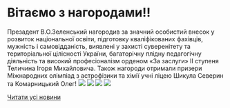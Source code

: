 # Вітаємо з нагородами!!
Презадент В.О.Зеленський нагородив за значний особистий внесок у розвиток національної освіти, підготовку кваліфікованих фахівців, мужність і самовідданість, виявлені у захисті суверенітету та територіальної цілісності України, багаторічну плідну педагогічну діяльність та високий професіоналізм орденом «За заслуги» ІІ ступеня Теличина Ігоря Михайловича.
Також нагороди отримали призери Міжнародних олімпіад з астрофізики та хімії учні ліцею Шикула Северин та Комарницький Олег!
![](/images/вітаємо-з-нагородами/нагород-3.jpg)
![](/images/вітаємо-з-нагородами/нагород1.jpg)
![](/images/вітаємо-з-нагородами/нагород2.jpg)
![](/images/вітаємо-з-нагородами/нагород4.jpg)

[Читати усі новини](/news)


